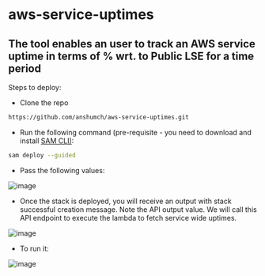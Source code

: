 # aws-service-uptimes

## The tool enables an user to track an AWS service uptime in terms of % wrt. to Public LSE for a time period

Steps to deploy:

- Clone the repo
````bash
https://github.com/anshumch/aws-service-uptimes.git
````
- Run the following command (pre-requisite - you need to download and install [SAM CLI)](https://docs.aws.amazon.com/serverless-application-model/latest/developerguide/serverless-sam-cli-install.html):
````bash
sam deploy --guided
````
- Pass the following values:

![image](https://user-images.githubusercontent.com/100800132/168960174-2d1ef7ad-e013-4293-b8df-878f1555cf7c.png)

- Once the stack is deployed, you will receive an output with stack successful creation message. Note the API output value. We will call this API endpoint to execute the lambda to fetch service wide uptimes.

![image](https://user-images.githubusercontent.com/100800132/169315436-ee92b0e7-9767-4187-b95b-11c54a69acc6.png)

- To run it:
 
![image](https://user-images.githubusercontent.com/100800132/169219355-3b124b4b-47d0-4303-bcec-23137f617780.png)


